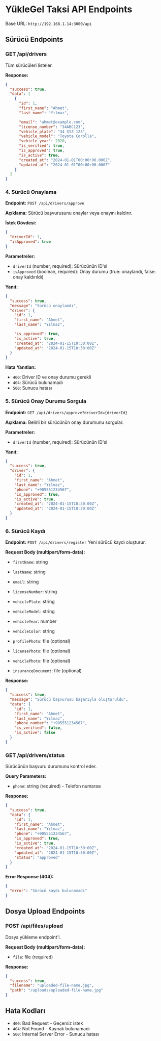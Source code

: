 # YükleGel Taksi API Endpoints

Base URL: `http://192.168.1.14:3000/api`

## Sürücü Endpoints

### GET /api/drivers
Tüm sürücüleri listeler.

**Response:**
```json
{
  "success": true,
  "data": [
    {
      "id": 1,
      "first_name": "Ahmet",
      "last_name": "Yılmaz",

      "email": "ahmet@example.com",
      "license_number": "34ABC123",
      "vehicle_plate": "34 XYZ 123",
      "vehicle_model": "Toyota Corolla",
      "vehicle_year": 2020,
      "is_verified": true,
      "is_approved": true,
      "is_active": true,
      "created_at": "2024-01-01T00:00:00.000Z",
      "updated_at": "2024-01-01T00:00:00.000Z"
    }
  ]
}
```

### 4. Sürücü Onaylama
**Endpoint:** `POST /api/drivers/approve`

**Açıklama:** Sürücü başvurusunu onaylar veya onayını kaldırır.

**İstek Gövdesi:**
```json
{
  "driverId": 1,
  "isApproved": true
}
```

**Parametreler:**
- `driverId` (number, required): Sürücünün ID'si
- `isApproved` (boolean, required): Onay durumu (true: onaylandı, false: onay kaldırıldı)

**Yanıt:**
```json
{
  "success": true,
  "message": "Sürücü onaylandı",
  "driver": {
    "id": 1,
    "first_name": "Ahmet",
    "last_name": "Yılmaz",

    "is_approved": true,
    "is_active": true,
    "created_at": "2024-01-15T10:30:00Z",
    "updated_at": "2024-01-15T10:30:00Z"
  }
}
```

**Hata Yanıtları:**
- `400`: Driver ID ve onay durumu gerekli
- `404`: Sürücü bulunamadı
- `500`: Sunucu hatası

### 5. Sürücü Onay Durumu Sorgula
**Endpoint:** `GET /api/drivers/approve?driverId={driverId}`

**Açıklama:** Belirli bir sürücünün onay durumunu sorgular.

**Parametreler:**
- `driverId` (number, required): Sürücünün ID'si

**Yanıt:**
```json
{
  "success": true,
  "driver": {
    "id": 1,
    "first_name": "Ahmet",
    "last_name": "Yılmaz",
    "phone": "+905551234567",
    "is_approved": true,
    "is_active": true,
    "created_at": "2024-01-15T10:30:00Z",
    "updated_at": "2024-01-15T10:30:00Z"
  }
}
```

### 6. Sürücü Kaydı
**Endpoint:** `POST /api/drivers/register`
Yeni sürücü kaydı oluşturur.

**Request Body (multipart/form-data):**
- `firstName`: string
- `lastName`: string

- `email`: string
- `licenseNumber`: string
- `vehiclePlate`: string
- `vehicleModel`: string
- `vehicleYear`: number
- `vehicleColor`: string
- `profilePhoto`: file (optional)
- `licensePhoto`: file (optional)
- `vehiclePhoto`: file (optional)
- `insuranceDocument`: file (optional)

**Response:**
```json
{
  "success": true,
  "message": "Sürücü başvurusu başarıyla oluşturuldu",
  "data": {
    "id": 1,
    "first_name": "Ahmet",
    "last_name": "Yılmaz",
    "phone_number": "+905551234567",
    "is_verified": false,
    "is_active": false
  }
}
```

### GET /api/drivers/status
Sürücünün başvuru durumunu kontrol eder.

**Query Parameters:**
- `phone`: string (required) - Telefon numarası

**Response:**
```json
{
  "success": true,
  "data": {
    "id": 1,
    "first_name": "Ahmet",
    "last_name": "Yılmaz",
    "phone": "+905551234567",
    "is_approved": true,
    "is_active": true,
    "created_at": "2024-01-15T10:30:00Z",
    "updated_at": "2024-01-15T10:30:00Z",
    "status": "approved"
  }
}
```

**Error Response (404):**
```json
{
  "error": "Sürücü kaydı bulunamadı"
}
```

## Dosya Upload Endpoints

### POST /api/files/upload
Dosya yükleme endpoint'i.

**Request Body (multipart/form-data):**
- `file`: file (required)

**Response:**
```json
{
  "success": true,
  "filename": "uploaded-file-name.jpg",
  "path": "/uploads/uploaded-file-name.jpg"
}
```

## Hata Kodları

- `400`: Bad Request - Geçersiz istek
- `404`: Not Found - Kaynak bulunamadı
- `500`: Internal Server Error - Sunucu hatası